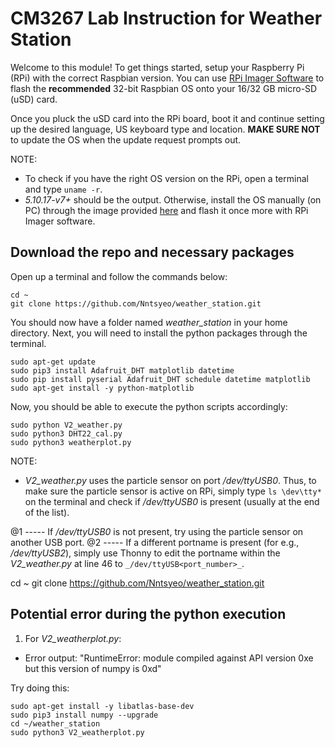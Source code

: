 # CM3267 Lab Instruction for Weather Station

Welcome to this module! To get things started, setup your Raspberry Pi (RPi) with the correct Raspbian version. You can use [RPi Imager Software](https://www.raspberrypi.org/software/ "enter this website to download the software") to flash the **recommended** 32-bit Raspbian OS onto your 16/32 GB micro-SD (uSD) card.

Once you pluck the uSD card into the RPi board, boot it and continue setting up the desired language, US keyboard type and location. **MAKE SURE NOT** to update the OS when the update request prompts out.

NOTE:

- To check if you have the right OS version on the RPi, open a terminal and type `uname -r`.
- _5.10.17-v7+_ should be the output. Otherwise, install the OS manually (on PC) through the image provided [here](https://downloads.raspberrypi.org/raspios_armhf/images/raspios_armhf-2021-05-28/2021-05-07-raspios-buster-armhf.zip "5.10.17-v7+ OS image download") and flash it once more with RPi Imager software.

## Download the repo and necessary packages

Open up a terminal and follow the commands below:

```
cd ~
git clone https://github.com/Nntsyeo/weather_station.git
```

You should now have a folder named _weather_station_ in your home directory. Next, you will need to install the python packages through the terminal.

```
sudo apt-get update
sudo pip3 install Adafruit_DHT matplotlib datetime
sudo pip install pyserial Adafruit_DHT schedule datetime matplotlib
sudo apt-get install -y python-matplotlib
```

Now, you should be able to execute the python scripts accordingly:

```
sudo python V2_weather.py
sudo python3 DHT22_cal.py
sudo python3 weatherplot.py
```

NOTE:

- _V2_weather.py_ uses the particle sensor on port _/dev/ttyUSB0_. Thus, to make sure the particle sensor is active on RPi, simply type `ls \dev\tty*` on the terminal and check if _/dev/ttyUSB0_ is present (usually at the end of the list).

@1 ----- If _/dev/ttyUSB0_ is not present, try using the particle sensor on another USB port.
@2 ----- If a different portname is present (for e.g., _/dev/ttyUSB2_), simply use Thonny to edit the portname within the _V2_weather.py_ at line 46 to `_/dev/ttyUSB<port_number>_`.

cd ~
git clone https://github.com/Nntsyeo/weather_station.git

## Potential error during the python execution

1. For _V2_weatherplot.py_:

- Error output:
  "RuntimeError: module compiled against API version 0xe but this version of numpy is 0xd"

Try doing this:

```
sudo apt-get install -y libatlas-base-dev
sudo pip3 install numpy --upgrade
cd ~/weather_station
sudo python3 V2_weatherplot.py
```
